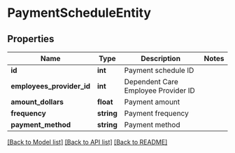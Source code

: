 # PaymentScheduleEntity

## Properties
Name | Type | Description | Notes
------------ | ------------- | ------------- | -------------
**id** | **int** | Payment schedule ID | 
**employees_provider_id** | **int** | Dependent Care Employee Provider ID | 
**amount_dollars** | **float** | Payment amount | 
**frequency** | **string** | Payment frequency | 
**payment_method** | **string** | Payment method | 

[[Back to Model list]](../README.md#documentation-for-models) [[Back to API list]](../README.md#documentation-for-api-endpoints) [[Back to README]](../README.md)


